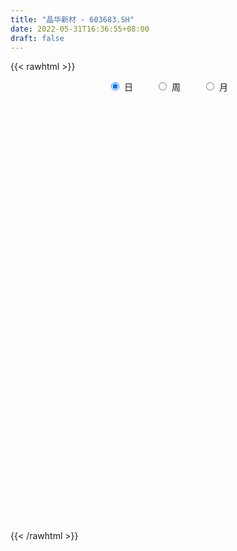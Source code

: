 ```yaml
---
title: "晶华新材 - 603683.SH"
date: 2022-05-31T16:36:55+08:00
draft: false
---
```

{{< rawhtml >}}
    <div style="text-align: center">
        <label style="padding: 1rem;"><input style="margin-right: .5rem" type="radio" name="period" value="D" checked onclick="period_change(this)">日</label>
        <label style="padding: 1rem;"><input style="margin-right: .5rem" type="radio" name="period" value="W" onclick="period_change(this)">周</label>
        <label style="padding: 1rem;"><input style="margin-right: .5rem" type="radio" name="period" value="M" onclick="period_change(this)">月</label>
    </div>
    <div id="chart" style="height: 700px;"></div> 
    <script type="text/javascript">
        const D_v = [14329.34,8731.0,16604.0,17860.54,69382.0,36978.2,24930.0,25765.05,42326.11,31195.0,27469.5,25974.58,15913.51,17731.55,16203.24,18373.94,29561.6,31304.0,22450.0,19446.86,22767.23,33826.6,39811.03,28193.77,18242.54,36696.2,32952.98,25131.6,13617.4,16332.8,19268.0,15153.92,19724.6,11573.78,23362.8,13934.2,28701.8,21285.0,26087.2,17736.4,15037.6,15781.4,11687.6,13645.0,18449.0,29506.6,21058.6,24015.4,16619.6,48332.02,87141.95,225343.09,232399.15,209689.52,188353.38,163397.45,147542.25,120852.15,94632.55,119690.85,104937.49,65950.54,67622.7,62135.3,42073.15,75104.4,82097.23,55328.03,39460.4,44000.8,52843.87,48130.9,40633.8,62930.8,50056.4,46736.4,92437.4,52109.16,41363.1,30784.8,41697.8,23978.4,29617.3,31837.6,41575.9,38237.6,39211.4,31054.03,31329.48,23601.6,13000.03,19898.05,17382.38,14895.6,26075.4,22973.0,19292.2,22971.0,17355.2,11795.6,17073.4,29180.4,28102.4,35849.8,130310.14,102552.51,84070.96,232437.15,153396.89,118328.78,121005.33,73429.4,168814.47,170801.09,79926.39,68189.95,61779.73,157413.6,120665.91,107323.4,67177.2,52335.0,70580.33,48132.14,134277.78,124493.4,70130.55,65549.27,123907.08,153051.55,92144.6,73103.6,113876.8,125371.43,68511.4,94404.8,53393.9,38238.6,100539.6,54203.0,36469.8,36435.0,30792.75,27193.0,25368.2,23469.4,35636.8,53813.8,48271.58,35278.85,20474.75,27038.6,16407.0,39652.0,23814.2,21369.2,18635.2,16215.0,11497.6,10208.88,13699.72,23778.12,21872.0,15319.18,22150.0,30049.2,42095.9,22824.8,12157.4,20959.6,10605.0,19186.0,47169.75,44058.68,38429.7,36792.2,19838.4,28064.8,14867.8,15929.6,21771.0,22374.6,15856.0,17313.48,15274.2,28583.5,29409.88,12792.0,15884.2,11745.4,17496.0,17102.8,14635.6,16577.0,22021.03,38964.0,33495.31,27533.23,22223.0,29516.57,29202.0,24702.0,16124.0,13182.0,14904.0,13628.4,13952.4,17287.4,11862.66,9715.2,16033.4,22898.74,15049.0,29602.0,17087.66,14364.0,16147.2,10136.8,15806.8,12837.4,16492.2,13241.0,11160.4,12790.6,20288.6,23684.51,24591.35,22014.5,17466.93,14647.4,17361.6,14325.0,13832.0,11981.2,10707.93,12656.4,11353.4,8346.4,15280.4,20660.4,27798.68,63551.07,36456.56,30728.0,26981.67,20008.75,16443.26,14395.6,13306.64,13936.28]
const D_histogram = [0.0,0.0003765242,-0.0080617491,0.0028906846,0.0111145662,0.0273379563,0.0273429735,0.0290156581,0.018822636,0.0022199215,0.0009529954,-0.0080724992,-0.0124838569,-0.0158622056,-0.0141487213,-0.0119434019,-0.0042340922,-0.0024549996,-0.0092349357,-0.0173079985,-0.0251928482,-0.033554728,-0.0194986142,-0.0121671586,-0.0141616,-0.0139447318,-0.0207709021,-0.0342483834,-0.0410716884,-0.0459150361,-0.0544429417,-0.0509627985,-0.0368635491,-0.0262659861,-0.0262914242,-0.0186442671,-0.0023153473,0.0122609455,0.023887294,0.0229622396,0.0210331469,0.0121908359,0.0047352994,0.0038067258,0.0012017199,-0.0128884268,-0.0323562416,-0.0371823305,-0.0531130188,-0.013738057,0.0630230421,0.1590494618,0.2717995421,0.3340588081,0.4214326136,0.4524131841,0.3988820603,0.3772534273,0.4118303558,0.4149393178,0.4273379978,0.3562115833,0.2911394024,0.2347218881,0.1808673693,0.1230976604,0.0730246542,0.0048667427,-0.0467500492,-0.1290550596,-0.1932221549,-0.2427399237,-0.2709475766,-0.2673138494,-0.2649762644,-0.2936213057,-0.2433288312,-0.2111696473,-0.2100877205,-0.2206530694,-0.2496255859,-0.2499931511,-0.2646066222,-0.239216692,-0.2212501609,-0.186707937,-0.1997104372,-0.1959189345,-0.2167659156,-0.2350869403,-0.2302450964,-0.2365114656,-0.205540503,-0.1809178602,-0.137897476,-0.1312672739,-0.0994075049,-0.0589853113,-0.0310332224,-0.0038422585,0.0098338124,0.0333237204,0.0431566792,0.0697131122,0.1104909566,0.197953489,0.3159780667,0.4536539701,0.4669754912,0.4507967832,0.3625714664,0.2805505792,0.2869357272,0.1902605117,0.1039056826,0.0594972048,0.0995850104,0.0698108752,0.0536694704,0.0150920171,-0.0308056047,-0.0592677746,-0.1121569598,-0.145100438,-0.0900241557,-0.0522135059,-0.0350202472,-0.0590509367,0.001340872,0.0501685427,0.0684737226,0.0696976994,0.0858896989,0.0491155459,-0.006360378,-0.1086836646,-0.1613041716,-0.199193191,-0.177321983,-0.159426737,-0.1488230087,-0.1456545629,-0.1459211537,-0.1432397841,-0.1549003918,-0.1407689755,-0.1061371534,-0.0744928712,-0.0937798691,-0.1109944367,-0.1210002343,-0.1066633644,-0.0934297449,-0.0538885183,-0.0383859646,-0.0476610924,-0.0412135386,-0.039961068,-0.0281930272,-0.0199082689,-0.0015023568,0.0164656832,0.0189165826,0.0315470811,0.0413744826,0.0652111003,0.0652553104,0.0597446845,0.0503817962,0.010441113,-0.0244057789,-0.0779497034,-0.1190916313,-0.1415826076,-0.1487630727,-0.1202642118,-0.1070875045,-0.1150589886,-0.108655429,-0.099143697,-0.0683963611,-0.0432426463,-0.0238679369,-0.0011504966,0.0103229558,0.0389553621,0.0408235782,0.046332262,0.0463318782,0.0464679808,0.044464221,0.0384808831,0.0233623928,0.0111772268,-0.021804872,-0.0459599928,-0.0568680554,-0.0566593215,-0.0641639153,-0.0907627439,-0.0780461965,-0.0506914862,-0.0228831508,0.0080413972,0.0260630449,0.0360462686,0.0403920518,0.0466919292,0.0500848818,0.043431277,0.0534623407,0.0627287481,0.0613783199,0.078135816,0.0703164937,0.0573746708,0.0322609951,0.0293004682,0.0160053716,0.0169702755,0.0019459761,-0.0027567689,0.0071824175,0.0136106008,-0.0089567364,-0.0130820513,-0.0535015645,-0.0916969278,-0.098807091,-0.1053894573,-0.0772387683,-0.0502774511,-0.0322335358,-0.0063880526,0.0203713296,0.0372687974,0.0559997992,0.0694799951,0.079340143,0.0871844807,0.1359068763,0.1493320501,0.1485303362,0.1474366905,0.1159062036,0.0998596224,0.0896580233,0.0802658801,0.0731902127,0.0700999152]
const D_fast = [0.0,0.0004706553,-0.0099830553,0.0016920495,0.0126945727,0.0357524519,0.0425932124,0.0515198116,0.0460324484,0.0299847143,0.028956037,0.0179124176,0.0103800957,0.0030361956,0.0012124996,0.0004319686,0.0070827552,0.0082480979,-0.0008405721,-0.0132406346,-0.0274236963,-0.0441742581,-0.0349927978,-0.0307031319,-0.0362379732,-0.039507288,-0.0515261838,-0.073565761,-0.090656988,-0.1069790948,-0.1291177358,-0.1383782923,-0.1334949301,-0.1294638636,-0.1360621579,-0.1330760675,-0.1173259845,-0.0996844553,-0.0820862833,-0.0772707779,-0.0739415838,-0.0797361858,-0.0860078975,-0.0859847896,-0.0882893655,-0.1056016189,-0.1331584941,-0.1472801657,-0.1764891087,-0.1405486611,-0.0480318015,0.0877569837,0.2684569495,0.4142309176,0.6069628764,0.751046743,0.7972361343,0.8699208581,1.0074553755,1.114299167,1.2335323464,1.2514588278,1.2591714974,1.2614344552,1.2527967788,1.2258014849,1.1939846423,1.1270434165,1.0637391122,0.949170337,0.836697703,0.7264949532,0.6305504062,0.567355671,0.50344919,0.4013988223,0.3908590889,0.3702258609,0.3187858577,0.2530572414,0.1616783284,0.0988124755,0.0180473488,-0.016366894,-0.0537129031,-0.0658476635,-0.128777773,-0.1739660039,-0.2490044639,-0.3260972236,-0.3788166539,-0.4442108895,-0.4646250526,-0.4852318749,-0.4766858596,-0.5028724761,-0.4958645832,-0.4701887175,-0.4499949342,-0.4237645349,-0.4076300109,-0.3758091728,-0.3551870441,-0.3112023332,-0.2428017495,-0.105850845,0.0911682494,0.3422576453,0.4723230393,0.568843527,0.5712610769,0.5593778345,0.6374969143,0.5883868267,0.5280084183,0.4984742416,0.5634582999,0.5511368834,0.5484128462,0.5136083972,0.4600093742,0.4167302607,0.3358018355,0.2665832479,0.2991534912,0.3239107645,0.3323489614,0.2935555378,0.3542825644,0.4156523709,0.4510759814,0.469724383,0.5073888072,0.4828935407,0.4258275223,0.2963333196,0.2033867696,0.1156994525,0.0932401647,0.0712787265,0.0446767026,0.0114315077,-0.0253153716,-0.0584439479,-0.1088296537,-0.1298904812,-0.1217929474,-0.1087718831,-0.1515038483,-0.196467025,-0.2367228811,-0.2490518524,-0.2591756692,-0.2331065721,-0.2272005095,-0.2483909105,-0.2522467413,-0.2609845377,-0.2562647537,-0.2529570626,-0.2349267398,-0.212842279,-0.2056622338,-0.1851449651,-0.1649739429,-0.1248345501,-0.1084765125,-0.0990509672,-0.0958184064,-0.1331488115,-0.174097148,-0.2471284984,-0.3180433341,-0.3759299623,-0.4203011956,-0.4218683876,-0.4354635564,-0.4721997877,-0.4929600853,-0.5082342776,-0.494586032,-0.4802429788,-0.4668352535,-0.4444054374,-0.430351246,-0.3919799993,-0.3799058886,-0.3628141393,-0.3512315535,-0.3394784558,-0.3303661603,-0.3267292775,-0.3360071695,-0.3453980288,-0.3838313456,-0.4194764646,-0.4446015411,-0.4585576375,-0.4821032102,-0.5313927248,-0.5381877265,-0.5235058877,-0.5014183401,-0.4684834427,-0.4439460338,-0.4249512429,-0.4105074468,-0.3925345871,-0.376620414,-0.3724161996,-0.3490195507,-0.3240709563,-0.3100768045,-0.2737853544,-0.2640255533,-0.2626237085,-0.2796721355,-0.2753075453,-0.284601299,-0.2793938262,-0.2939316316,-0.2993235688,-0.287588778,-0.2777579445,-0.3025644659,-0.3099602936,-0.363755198,-0.4248747931,-0.4566867291,-0.4896164597,-0.4807754628,-0.4663835084,-0.4563979771,-0.4321495069,-0.4002972924,-0.3740826252,-0.3413516737,-0.3105014789,-0.2808062953,-0.2511658374,-0.1684667228,-0.1177085364,-0.0813776663,-0.0456121394,-0.0481660754,-0.0392477509,-0.0270348443,-0.0163605175,-0.0051386316,0.0092960497]
const D_slow = [0.0,0.0000941311,-0.0019213062,-0.0011986351,0.0015800065,0.0084144956,0.0152502389,0.0225041535,0.0272098125,0.0277647928,0.0280030417,0.0259849169,0.0228639526,0.0188984012,0.0153612209,0.0123753705,0.0113168474,0.0107030975,0.0083943636,0.0040673639,-0.0022308481,-0.0106195301,-0.0154941836,-0.0185359733,-0.0220763733,-0.0255625562,-0.0307552817,-0.0393173776,-0.0495852997,-0.0610640587,-0.0746747941,-0.0874154938,-0.096631381,-0.1031978776,-0.1097707336,-0.1144318004,-0.1150106372,-0.1119454008,-0.1059735773,-0.1002330174,-0.0949747307,-0.0919270217,-0.0907431969,-0.0897915154,-0.0894910854,-0.0927131921,-0.1008022525,-0.1100978352,-0.1233760899,-0.1268106041,-0.1110548436,-0.0712924781,-0.0033425926,0.0801721094,0.1855302628,0.2986335588,0.3983540739,0.4926674308,0.5956250197,0.6993598492,0.8061943486,0.8952472444,0.968032095,1.0267125671,1.0719294094,1.1027038245,1.1209599881,1.1221766738,1.1104891614,1.0782253966,1.0299198578,0.9692348769,0.9014979828,0.8346695204,0.7684254543,0.6950201279,0.6341879201,0.5813955083,0.5288735782,0.4737103108,0.4113039143,0.3488056266,0.282653971,0.222849798,0.1675372578,0.1208602735,0.0709326642,0.0219529306,-0.0322385483,-0.0910102834,-0.1485715575,-0.2076994239,-0.2590845496,-0.3043140147,-0.3387883837,-0.3716052021,-0.3964570784,-0.4112034062,-0.4189617118,-0.4199222764,-0.4174638233,-0.4091328932,-0.3983437234,-0.3809154453,-0.3532927062,-0.3038043339,-0.2248098173,-0.1113963248,0.005347548,0.1180467438,0.2086896105,0.2788272553,0.3505611871,0.398126315,0.4241027357,0.4389770368,0.4638732895,0.4813260083,0.4947433759,0.4985163801,0.4908149789,0.4759980353,0.4479587953,0.4116836858,0.3891776469,0.3761242704,0.3673692086,0.3526064745,0.3529416924,0.3654838281,0.3826022588,0.4000266836,0.4214991083,0.4337779948,0.4321879003,0.4050169842,0.3646909412,0.3148926435,0.2705621477,0.2307054635,0.1934997113,0.1570860706,0.1206057822,0.0847958361,0.0460707382,0.0108784943,-0.015655794,-0.0342790119,-0.0577239791,-0.0854725883,-0.1157226469,-0.142388488,-0.1657459242,-0.1792180538,-0.1888145449,-0.200729818,-0.2110332027,-0.2210234697,-0.2280717265,-0.2330487937,-0.2334243829,-0.2293079621,-0.2245788165,-0.2166920462,-0.2063484255,-0.1900456505,-0.1737318229,-0.1587956517,-0.1462002027,-0.1435899244,-0.1496913692,-0.169178795,-0.1989517028,-0.2343473547,-0.2715381229,-0.3016041758,-0.328376052,-0.3571407991,-0.3843046564,-0.4090905806,-0.4261896709,-0.4370003325,-0.4429673167,-0.4432549408,-0.4406742019,-0.4309353614,-0.4207294668,-0.4091464013,-0.3975634317,-0.3859464365,-0.3748303813,-0.3652101605,-0.3593695623,-0.3565752556,-0.3620264736,-0.3735164718,-0.3877334857,-0.401898316,-0.4179392949,-0.4406299808,-0.46014153,-0.4728144015,-0.4785351892,-0.4765248399,-0.4700090787,-0.4609975116,-0.4508994986,-0.4392265163,-0.4267052958,-0.4158474766,-0.4024818914,-0.3867997044,-0.3714551244,-0.3519211704,-0.334342047,-0.3199983793,-0.3119331305,-0.3046080135,-0.3006066706,-0.2963641017,-0.2958776077,-0.2965667999,-0.2947711955,-0.2913685453,-0.2936077295,-0.2968782423,-0.3102536334,-0.3331778654,-0.3578796381,-0.3842270024,-0.4035366945,-0.4161060573,-0.4241644412,-0.4257614544,-0.420668622,-0.4113514226,-0.3973514728,-0.3799814741,-0.3601464383,-0.3383503181,-0.3043735991,-0.2670405865,-0.2299080025,-0.1930488299,-0.164072279,-0.1391073734,-0.1166928675,-0.0966263975,-0.0783288443,-0.0608038655]
const D_data = [['2021-05-20', 8.2226, 8.199, 8.0988, 8.2697],['2021-05-21', 8.2285, 8.2049, 8.1636, 8.2992],['2021-05-24', 8.2226, 8.0693, 8.0398, 8.2992],['2021-05-25', 8.1636, 8.3169, 8.0752, 8.3169],['2021-05-26', 8.4878, 8.3404, 8.3404, 8.8415],['2021-05-27', 8.3404, 8.5232, 8.2992, 8.6234],['2021-05-28', 8.5055, 8.3876, 8.3169, 8.5526],['2021-05-31', 8.4881, 8.4384, 8.2893, 8.4964],['2021-06-01', 8.4384, 8.2893, 8.2397, 8.4467],['2021-06-02', 8.2976, 8.1486, 8.1154, 8.339],['2021-06-03', 8.1486, 8.2976, 8.074, 8.4384],['2021-06-04', 8.3059, 8.1734, 8.1072, 8.3059],['2021-06-07', 8.1734, 8.19, 8.0989, 8.2562],['2021-06-08', 8.19, 8.1734, 8.0906, 8.2397],['2021-06-09', 8.1983, 8.2231, 8.1237, 8.2893],['2021-06-10', 8.2397, 8.2314, 8.132, 8.2645],['2021-06-11', 8.2314, 8.3225, 8.2065, 8.339],['2021-06-15', 8.339, 8.2728, 8.2397, 8.4964],['2021-06-16', 8.3473, 8.1486, 8.1154, 8.3473],['2021-06-17', 8.1072, 8.0823, 8.0161, 8.19],['2021-06-18', 8.0823, 8.0244, 7.983, 8.1154],['2021-06-21', 8.0161, 7.9498, 7.8173, 8.0161],['2021-06-22', 7.9167, 8.2231, 7.8836, 8.2231],['2021-06-23', 8.2314, 8.1817, 8.0989, 8.2645],['2021-06-24', 8.1817, 8.0658, 8.0575, 8.1983],['2021-06-25', 8.074, 8.074, 7.9001, 8.2397],['2021-06-28', 8.0326, 7.9498, 7.9167, 8.0492],['2021-06-29', 7.9498, 7.7842, 7.7676, 7.9498],['2021-06-30', 7.7925, 7.7759, 7.7511, 7.8505],['2021-07-01', 7.8256, 7.7262, 7.7262, 7.8753],['2021-07-02', 7.7262, 7.5937, 7.5689, 7.7842],['2021-07-05', 7.602, 7.6766, 7.5855, 7.6848],['2021-07-06', 7.6434, 7.809, 7.602, 7.8339],['2021-07-07', 7.809, 7.7925, 7.7428, 7.8505],['2021-07-08', 7.7925, 7.6517, 7.6186, 7.8505],['2021-07-09', 7.6931, 7.7345, 7.6186, 7.7345],['2021-07-12', 7.7428, 7.8836, 7.7428, 7.983],['2021-07-13', 7.867, 7.9333, 7.8173, 7.9415],['2021-07-14', 7.9415, 7.9664, 7.8919, 8.0823],['2021-07-15', 7.9581, 7.8422, 7.7759, 7.9581],['2021-07-16', 7.8422, 7.8256, 7.8256, 7.9498],['2021-07-19', 7.7842, 7.7097, 7.6434, 7.8339],['2021-07-20', 7.6269, 7.6766, 7.5855, 7.6766],['2021-07-21', 7.6848, 7.7262, 7.66, 7.7594],['2021-07-22', 7.718, 7.6848, 7.5523, 7.7262],['2021-07-23', 7.6434, 7.4778, 7.4447, 7.6931],['2021-07-26', 7.4861, 7.2873, 7.1631, 7.4944],['2021-07-27', 7.3039, 7.3619, 7.2625, 7.5772],['2021-07-28', 7.3536, 7.1134, 6.9975, 7.3536],['2021-07-29', 7.188, 7.8256, 7.1797, 7.8256],['2021-07-30', 8.1817, 8.6123, 8.0906, 8.6123],['2021-08-02', 9.4653, 9.399, 9.0098, 9.4735],['2021-08-03', 8.927, 10.3431, 8.927, 10.3431],['2021-08-04', 10.2271, 10.4341, 9.9538, 10.9641],['2021-08-05', 10.517, 11.4776, 10.0201, 11.4776],['2021-08-06', 11.4693, 11.4776, 11.1794, 11.9661],['2021-08-09', 11.4279, 10.7488, 10.3431, 11.5604],['2021-08-10', 10.9559, 11.3202, 10.5832, 11.6266],['2021-08-11', 11.5438, 12.4547, 11.1132, 12.4547],['2021-08-12', 12.7446, 12.5872, 12.1732, 13.2],['2021-08-13', 12.7528, 13.1917, 12.1732, 13.5727],['2021-08-16', 12.8357, 12.4216, 12.3139, 13.5313],['2021-08-17', 12.3388, 12.521, 12.2808, 13.0013],['2021-08-18', 12.8357, 12.6535, 12.256, 13.1255],['2021-08-19', 12.8853, 12.7032, 12.4133, 12.935],['2021-08-20', 12.1235, 12.6286, 11.5272, 12.7528],['2021-08-23', 12.7528, 12.67, 12.3719, 12.9102],['2021-08-24', 12.4879, 12.3139, 12.1732, 12.67],['2021-08-25', 12.4216, 12.3388, 12.0158, 12.5458],['2021-08-26', 12.6369, 11.6763, 11.6763, 12.8357],['2021-08-27', 11.6183, 11.5272, 11.3451, 11.9247],['2021-08-30', 11.2788, 11.3699, 11.1877, 11.6101],['2021-08-31', 11.3533, 11.3533, 11.0138, 11.3699],['2021-09-01', 11.3533, 11.5935, 11.0304, 11.8751],['2021-09-02', 11.6266, 11.4941, 11.0635, 11.6266],['2021-09-03', 11.5024, 10.9144, 10.8316, 11.6929],['2021-09-06', 11.0801, 11.8419, 10.8979, 11.9413],['2021-09-07', 11.8005, 11.7426, 11.4279, 11.9827],['2021-09-08', 11.7922, 11.3533, 11.1794, 11.8336],['2021-09-09', 11.3037, 11.0801, 10.9062, 11.4196],['2021-09-10', 11.1794, 10.6163, 10.517, 11.1794],['2021-09-13', 10.4756, 10.7488, 10.3762, 10.7488],['2021-09-14', 10.7654, 10.3679, 10.3016, 10.8648],['2021-09-15', 10.3596, 10.7323, 10.3099, 10.9559],['2021-09-16', 10.7405, 10.5998, 10.5749, 11.3865],['2021-09-17', 10.4921, 10.8068, 10.2437, 11.0552],['2021-09-22', 10.6826, 10.1277, 9.9373, 10.6826],['2021-09-23', 10.2188, 10.1609, 10.0698, 10.3513],['2021-09-24', 10.1692, 9.6392, 9.5315, 10.1692],['2021-09-27', 9.6143, 9.3742, 9.1092, 9.7468],['2021-09-28', 9.3907, 9.4239, 9.2417, 9.4487],['2021-09-29', 9.4321, 9.0678, 9.0429, 9.5067],['2021-09-30', 8.9932, 9.3907, 8.9932, 9.4404],['2021-10-08', 9.4487, 9.2665, 9.192, 9.5067],['2021-10-11', 9.2665, 9.5067, 9.1092, 9.5481],['2021-10-12', 9.4653, 9.0264, 8.9436, 9.4901],['2021-10-13', 9.0346, 9.2996, 9.0015, 9.457],['2021-10-14', 9.341, 9.4818, 9.1506, 9.5895],['2021-10-15', 9.4984, 9.4156, 9.2334, 9.5729],['2021-10-18', 9.5398, 9.4818, 9.2334, 9.5398],['2021-10-19', 9.457, 9.3659, 9.3162, 9.6557],['2021-10-20', 9.3493, 9.5481, 9.3493, 9.8131],['2021-10-21', 9.5481, 9.4404, 9.4404, 9.6806],['2021-10-22', 9.4073, 9.7385, 9.2996, 9.8048],['2021-10-25', 9.8131, 10.1195, 8.7614, 10.7157],['2021-10-26', 10.0615, 11.1298, 10.0367, 11.1298],['2021-10-27', 12.0904, 12.2394, 11.4941, 12.2394],['2021-10-28', 12.6949, 13.465, 12.3885, 13.465],['2021-10-29', 12.6949, 12.6783, 12.256, 13.407],['2021-11-01', 12.0241, 12.6783, 11.9661, 13.0178],['2021-11-02', 12.728, 11.8419, 11.5935, 12.728],['2021-11-03', 11.991, 11.7508, 11.5024, 12.049],['2021-11-04', 11.7757, 12.9267, 11.7591, 12.9267],['2021-11-05', 12.7363, 11.6349, 11.6349, 12.7943],['2021-11-08', 11.2457, 11.4444, 10.9973, 11.6846],['2021-11-09', 11.7508, 11.7426, 11.1132, 11.8254],['2021-11-10', 11.8419, 12.9185, 11.8088, 12.9185],['2021-11-11', 12.8771, 12.2063, 12.1815, 13.6058],['2021-11-12', 12.3885, 12.3719, 11.6763, 12.4133],['2021-11-15', 12.7197, 12.0407, 11.7426, 12.7197],['2021-11-16', 11.8751, 11.784, 11.3451, 11.9744],['2021-11-17', 11.6432, 11.8336, 11.3948, 11.9744],['2021-11-18', 11.726, 11.3037, 11.2457, 11.9661],['2021-11-19', 11.196, 11.2788, 11.1629, 11.4941],['2021-11-22', 11.3948, 12.405, 11.1794, 12.405],['2021-11-23', 12.5375, 12.4382, 12.049, 12.5375],['2021-11-24', 12.405, 12.3471, 12.1483, 12.521],['2021-11-25', 12.198, 11.8254, 11.7177, 12.3719],['2021-11-26', 12.0655, 13.0096, 11.6018, 13.0096],['2021-11-29', 12.6121, 13.2331, 12.5044, 13.3739],['2021-11-30', 13.1255, 13.1338, 12.9019, 13.4733],['2021-12-01', 13.0841, 13.0841, 12.8274, 13.4816],['2021-12-02', 12.993, 13.4402, 12.7611, 13.6058],['2021-12-03', 13.1503, 12.8357, 12.1318, 13.2166],['2021-12-06', 12.9267, 12.4299, 12.3885, 12.9599],['2021-12-07', 12.4961, 11.4279, 11.1877, 12.5458],['2021-12-08', 11.4279, 11.5769, 11.1215, 11.7426],['2021-12-09', 11.6597, 11.4196, 11.3119, 11.7177],['2021-12-10', 11.4196, 12.0158, 11.1794, 12.3885],['2021-12-13', 12.1732, 11.9744, 11.6597, 12.1732],['2021-12-14', 11.8585, 11.8668, 11.7177, 11.9993],['2021-12-15', 11.8005, 11.7177, 11.6515, 12.0075],['2021-12-16', 11.6018, 11.5852, 11.519, 11.7508],['2021-12-17', 11.5107, 11.5272, 11.3782, 11.668],['2021-12-20', 11.519, 11.2126, 11.1794, 11.5272],['2021-12-21', 11.1049, 11.4279, 11.0304, 11.4279],['2021-12-22', 11.403, 11.7177, 11.3202, 11.7674],['2021-12-23', 11.9082, 11.784, 11.668, 12.3802],['2021-12-24', 11.8005, 11.1049, 11.0966, 11.8751],['2021-12-27', 11.0221, 10.9393, 10.3762, 11.1629],['2021-12-28', 10.931, 10.8482, 10.7654, 10.989],['2021-12-29', 10.9476, 11.0552, 10.7737, 11.254],['2021-12-30', 11.0469, 11.0138, 10.9393, 11.1629],['2021-12-31', 11.0966, 11.403, 11.0138, 11.668],['2022-01-04', 11.5107, 11.1877, 11.138, 11.5107],['2022-01-05', 11.1877, 10.8316, 10.782, 11.2374],['2022-01-06', 10.7654, 10.9559, 10.6329, 11.1132],['2022-01-07', 10.9559, 10.8482, 10.6991, 10.9559],['2022-01-10', 10.8565, 10.9559, 10.7654, 11.0801],['2022-01-11', 11.0138, 10.9144, 10.8648, 11.0966],['2022-01-12', 10.9724, 11.0718, 10.8316, 11.1546],['2022-01-13', 11.0718, 11.138, 10.9724, 11.4279],['2022-01-14', 11.1132, 10.9807, 10.8399, 11.254],['2022-01-17', 10.9807, 11.138, 10.873, 11.2043],['2022-01-18', 11.0304, 11.1629, 10.9476, 11.4113],['2022-01-19', 11.1629, 11.4444, 11.0966, 11.4776],['2022-01-20', 11.4444, 11.2374, 11.1298, 11.7674],['2022-01-21', 11.0635, 11.1794, 10.8979, 11.5935],['2022-01-24', 11.2705, 11.1132, 10.9393, 11.2705],['2022-01-25', 11.1132, 10.5998, 10.4756, 11.2126],['2022-01-26', 10.4838, 10.4341, 10.3927, 10.931],['2022-01-27', 10.4756, 9.8959, 9.606, 10.5666],['2022-01-28', 9.7468, 9.6889, 9.4404, 10.1774],['2022-02-07', 9.7882, 9.6143, 9.2582, 10.0615],['2022-02-08', 9.6557, 9.5729, 9.4073, 9.7882],['2022-02-09', 9.5978, 9.929, 9.5812, 10.1774],['2022-02-10', 9.9207, 9.7137, 9.606, 9.9373],['2022-02-11', 9.722, 9.3245, 9.2996, 9.7551],['2022-02-14', 9.3245, 9.3576, 9.2251, 9.5398],['2022-02-15', 9.3907, 9.2996, 9.1175, 9.457],['2022-02-16', 9.341, 9.5481, 9.341, 9.6889],['2022-02-17', 9.5481, 9.5232, 9.4487, 9.6392],['2022-02-18', 9.5315, 9.4818, 9.3162, 9.6806],['2022-02-21', 9.4901, 9.5646, 9.4321, 9.6143],['2022-02-22', 9.5149, 9.457, 9.3659, 9.5729],['2022-02-23', 9.4735, 9.7385, 9.4239, 9.8048],['2022-02-24', 9.8213, 9.457, 9.2748, 9.8462],['2022-02-25', 9.5067, 9.4984, 9.457, 9.6474],['2022-02-28', 9.4984, 9.4239, 9.2417, 9.6392],['2022-03-01', 9.5232, 9.4073, 9.341, 9.5232],['2022-03-02', 9.3576, 9.3576, 9.2748, 9.399],['2022-03-03', 9.3907, 9.2665, 9.2085, 9.4321],['2022-03-04', 9.2003, 9.0678, 8.9518, 9.2996],['2022-03-07', 9.1257, 8.9932, 8.927, 9.1671],['2022-03-08', 8.9932, 8.5543, 8.5543, 9.0678],['2022-03-09', 8.6289, 8.4301, 8.0575, 8.6537],['2022-03-10', 8.5709, 8.4053, 8.397, 8.662],['2022-03-11', 8.4798, 8.4136, 8.1569, 8.5212],['2022-03-14', 8.455, 8.19, 8.19, 8.4633],['2022-03-15', 8.2231, 7.7345, 7.718, 8.2231],['2022-03-16', 7.8753, 8.0575, 7.5523, 8.1237],['2022-03-17', 8.0575, 8.2314, 8.0575, 8.397],['2022-03-18', 8.3473, 8.2893, 8.1569, 8.3887],['2022-03-21', 8.339, 8.4136, 8.2893, 8.4384],['2022-03-22', 8.397, 8.3308, 8.2314, 8.4136],['2022-03-23', 8.3308, 8.2645, 8.2397, 8.4218],['2022-03-24', 8.2645, 8.1983, 8.1734, 8.3473],['2022-03-25', 8.2148, 8.2231, 8.1817, 8.4218],['2022-03-28', 8.2148, 8.19, 8.0078, 8.3059],['2022-03-29', 8.2397, 8.0326, 7.983, 8.2645],['2022-03-30', 8.0161, 8.2314, 7.9664, 8.2397],['2022-03-31', 8.2811, 8.2645, 8.1983, 8.5212],['2022-04-01', 8.2645, 8.1486, 8.0658, 8.2645],['2022-04-06', 8.1486, 8.4218, 8.074, 8.4798],['2022-04-07', 8.4384, 8.1486, 8.132, 8.4384],['2022-04-08', 8.2314, 8.0326, 7.9498, 8.2314],['2022-04-11', 8.0326, 7.7676, 7.7676, 8.1154],['2022-04-12', 7.7345, 7.9498, 7.6517, 7.9581],['2022-04-13', 7.9912, 7.7511, 7.7428, 7.9912],['2022-04-14', 7.7842, 7.867, 7.7262, 7.9167],['2022-04-15', 7.8505, 7.5937, 7.5523, 7.8505],['2022-04-18', 7.6103, 7.6269, 7.4364, 7.7345],['2022-04-19', 7.6351, 7.7842, 7.6103, 7.8339],['2022-04-20', 7.7842, 7.7511, 7.6766, 7.9167],['2022-04-21', 7.7511, 7.3039, 7.2873, 7.7511],['2022-04-22', 7.2873, 7.4116, 7.1217, 7.6103],['2022-04-25', 7.2791, 6.7656, 6.7656, 7.3039],['2022-04-26', 6.7656, 6.4758, 6.4261, 6.9147],['2022-04-27', 6.4261, 6.6166, 6.2108, 6.6166],['2022-04-28', 6.5586, 6.451, 6.3267, 6.6663],['2022-04-29', 6.5006, 6.8153, 6.5006, 6.8898],['2022-05-05', 6.7656, 6.8402, 6.6828, 6.9395],['2022-05-06', 6.7242, 6.7574, 6.5586, 6.8484],['2022-05-09', 6.7739, 6.8981, 6.7242, 6.9644],['2022-05-10', 6.9147, 6.9975, 6.7905, 6.9975],['2022-05-11', 6.9892, 6.9561, 6.923, 7.188],['2022-05-12', 6.9892, 7.0555, 6.9147, 7.1134],['2022-05-13', 7.0638, 7.072, 6.9809, 7.1052],['2022-05-16', 7.13, 7.0969, 7.0223, 7.2708],['2022-05-17', 7.1067, 7.1367, 6.9967, 7.2166],['2022-05-18', 7.1167, 7.8464, 7.0667, 7.8464],['2022-05-19', 7.7964, 7.6464, 7.5365, 7.8364],['2022-05-20', 7.6165, 7.5865, 7.4765, 7.6764],['2022-05-23', 7.5565, 7.6664, 7.5365, 7.7164],['2022-05-24', 7.7164, 7.2766, 7.2766, 7.7264],['2022-05-25', 7.2466, 7.4066, 7.2266, 7.4565],['2022-05-26', 7.4965, 7.4665, 7.2966, 7.5965],['2022-05-27', 7.4865, 7.4765, 7.3966, 7.5565],['2022-05-30', 7.55, 7.51, 7.37, 7.55],['2022-05-31', 7.54, 7.58, 7.45, 7.59]]
const W_v = [120.68,1056.13,205246.8,629691.4300000001,291714.78,181214.72,178054.57,129166.31,106273.28,102219.96,248010.46,122944.07,207389.55,850538.29,647729.22,568609.3199999999,311662.61,138349.66,124198.7,311230.43,354204.52,299447.36,294098.41,357323.18,280926.92,355857.98,292130.8,139701.67,61105.83,162220.89,323754.82,516566.73,333687.5699999999,442140.92,416184.18,280186.17,580613.03,464194.69,569226.16,320777.9,253838.79,150732.83,129347.3,106440.48,82946.97,82828.04,82881.19,60320.95,69804.42,68088.56,163960.84,104670.74,98607.69,149118.25,110087.11,242304.05,109463.58,50678.85,60495.33,49691.05,65491.15,118323.06,28191.26,86799.48,78380.32,58750.46,54261.19,71623.32,275740.05,163333.09,223876.0,274415.52,172798.24,104536.1,134463.5,162394.41,146833.28,340050.3099999999,49251.69,92850.61,74497.52,51438.84,66013.41,71852.83,153841.88,77330.5,48759.4,52446.33,190116.05,155860.09,70841.17,95486.73,49571.02,43134.74,78661.39,55160.12,62338.29,49973.7,105446.41,115511.48,146413.13,606936.75,257479.54,130265.34,104075.56,91318.88,92803.47,57968.53,48015.11,68452.34,107967.43,141550.28,115033.31,81674.8,101428.02,72111.34,63969.01,82616.68,76628.15,103348.16,105615.98,119379.52,99474.73,67451.38,50385.0,54694.2,145593.61,72917.87,110354.52,144139.81,112579.72,184585.32,114249.0,166369.28,65240.93,103692.24,69228.91,34845.7,89866.87,141036.82,85879.77,109104.0,112382.87,156676.81,135756.58,86590.34,246415.46,243929.94,138041.64,84680.68,163080.75,72487.55,36926.51,155042.81,122147.53,166790.24,118438.2,152641.1,71152.14,71594.94,56899.87,59548.08,54614.6,60862.91,63344.23,60339.0,78166.93,242093.46,114604.5,85907.34,66851.08,50254.23,173028.37,152006.56,74757.52,81593.0,118053.0,96707.0,123601.09,197770.7,242913.89,130193.34,50322.8,119646.42,62941.34,165754.74,152730.24,97783.84,95968.09,156770.14,107302.78,83749.3,108848.0,89069.6,197167.57,1019182.5900000001,587655.29,312886.09,273730.33,248488.3,258392.26,165246.8,101594.91,73882.06,14895.6,108666.8,122001.6,702767.65,652379.0699999999,487975.5800000001,345548.07,518358.08,557547.98,355088.3,185093.55,186559.78,138851.2,80033.6,81056.32,132439.08,110077.75,167183.78,90799.0,103373.06,76864.0,138590.57,121767.57,72954.2,75559.0,61053.66,71420.4,81165.11,96081.78,28157.0,55045.33,163747.11,108557.28,27242.92]
const W_histogram = [0.0,0.3046336182,0.838023107,1.0101751781,0.8474915509,0.6171739974,0.4726137088,0.2652648636,0.104424749,-0.020545283,-0.0360180415,-0.082773212,-0.0456895704,0.269280884,0.2925026711,0.2147323504,-0.1184281574,-0.3207879397,-0.3849868957,-0.3942949342,-0.2974017599,-0.3091850703,-0.3110534682,-0.2128734841,-0.100757457,-0.0552176108,-0.1526235162,-0.1855588174,-0.2037347182,-0.1745473928,-0.0819742528,0.0627139666,0.0059013398,0.0636816622,0.08782559,0.08053124,0.1382190265,0.0466943901,0.1173262344,0.1196412093,0.0772555011,-0.0779960123,-0.2028441426,-0.3610368165,-0.4437493334,-0.4908890176,-0.5240188312,-0.5595529319,-0.5644890651,-0.5405329791,-0.5352569994,-0.5162336006,-0.4739339949,-0.3836507997,-0.3198769505,-0.2136912306,-0.1721558033,-0.1402458791,-0.1004952614,-0.0651133691,-0.0122674759,0.0153608952,0.0513228685,0.0960773031,0.1330115611,0.1401496982,0.0837248494,0.1042372666,0.1527121348,0.1879804843,0.2026618361,0.264855992,0.2786952749,0.2720085434,0.2729852474,0.2465212569,0.2400785988,0.1806134197,0.1032498757,0.0236893205,-0.0416188692,-0.0837094914,-0.0810005128,-0.0698507724,-0.0441801973,-0.0069390547,0.0047939373,0.023493552,0.0517162132,0.0503785333,0.0487393019,0.0405424326,0.0088210849,-0.0128937935,-0.0047946205,-0.0049001706,0.0148530349,0.0403935475,0.0603000638,0.0941290896,0.1660246533,0.1480126962,0.1063236887,0.0752223384,0.0313349241,0.0144777276,-0.0129218104,-0.0257053546,-0.040533058,-0.0263140914,-0.0117288294,0.0019780259,0.0173915534,0.0412341001,0.0511150915,0.0408064405,0.0063504183,-0.06605065,-0.0997554505,-0.0777537222,-0.0926563598,-0.0588599289,-0.0595546982,-0.0660412524,-0.0726807615,-0.0781621464,-0.0377032052,-0.0226875979,0.0121807999,0.0490662084,0.0948579355,0.1316941526,0.1069898743,0.0846631965,0.0752383775,0.0701575897,0.0611285604,0.0612481869,0.0616848065,0.0869880838,0.0748198339,0.0648341022,0.0851759609,0.1270313207,0.1637158731,0.1741671887,0.2661677064,0.2390877705,0.1837662985,0.1508389122,0.1111342371,0.028006927,0.0050922586,0.0342729101,0.0550013339,0.0455182073,0.0596248638,0.0443861356,-0.0073551026,-0.0664636038,-0.0979728757,-0.1471695,-0.1879898965,-0.2345340043,-0.2395587323,-0.2628887437,-0.2360600631,-0.1782911189,-0.142865245,-0.1598425032,-0.1109866943,-0.0419768194,0.05230831,0.1160006842,0.1114001058,0.143728647,0.1858983798,0.1992465181,0.2908064122,0.3495611755,0.2428213936,0.1058520816,-0.0085172958,-0.0726102174,-0.1268734575,-0.1451342123,-0.1648704885,-0.1609362542,-0.1705444945,-0.1655591087,-0.1851277002,-0.1790013366,-0.1598547847,-0.1611963562,-0.0803448369,0.1584240837,0.4098279357,0.5097124477,0.4738766754,0.3849538785,0.2866246739,0.2180823296,0.0846350923,-0.0240358357,-0.1034934251,-0.1427981118,-0.1434583445,0.0474690433,0.0941644008,0.161416417,0.1208668797,0.1948143116,0.2146522536,0.1578200311,0.0766947622,-0.0113478887,-0.0531107703,-0.117986145,-0.1498163138,-0.1546996065,-0.2498853351,-0.3242464775,-0.3476243401,-0.3460082037,-0.35656167,-0.3876465308,-0.3952700473,-0.3831801036,-0.3590242615,-0.3304021814,-0.3203348367,-0.3053065036,-0.3136939503,-0.3012438681,-0.2519272048,-0.1687571997,-0.1081979842,-0.0511137113]
const W_fast = [0.0,0.3807920228,1.1236872883,1.5483831539,1.5975724144,1.5215483603,1.4951414989,1.3541088696,1.2193749422,1.0892685895,1.0647913206,0.9973428471,1.0230040961,1.4052947715,1.5016422264,1.4775549933,1.1147874461,0.832230679,0.671784999,0.5639032269,0.5864459613,0.4973663833,0.4177346183,0.4626962314,0.5496228942,0.5813583378,0.4457965533,0.3664715477,0.2973619673,0.2829124446,0.3549920214,0.5153587324,0.4600214406,0.5337221785,0.5798225038,0.5926609638,0.684903507,0.6050524681,0.705015871,0.7372411482,0.7141693153,0.5394187988,0.3638596329,0.1154077549,-0.0782420954,-0.248104034,-0.4122385554,-0.5876608891,-0.7337192886,-0.8448964473,-0.9734347175,-1.0834697188,-1.1596536119,-1.1652831166,-1.181478505,-1.1287155927,-1.1302191162,-1.1333706618,-1.1187438595,-1.0996403094,-1.0498612852,-1.0183926903,-0.9695999998,-0.9008262395,-0.8306390912,-0.7884635295,-0.8239571661,-0.7773854321,-0.6907325302,-0.6084690597,-0.5431222488,-0.414714095,-0.3312009934,-0.269885589,-0.2006625732,-0.1654962494,-0.1119192579,-0.1262310821,-0.1777821571,-0.2514203821,-0.3271332891,-0.3901512842,-0.4076924338,-0.4140053865,-0.3993798608,-0.3638734818,-0.3509420055,-0.3263690027,-0.2852172883,-0.2739603349,-0.2634147408,-0.261476002,-0.2909920784,-0.3159304051,-0.3090298873,-0.31036048,-0.2868940158,-0.2512551164,-0.2162735842,-0.1589122859,-0.0455105589,-0.0265193419,-0.0416274273,-0.053923193,-0.0899768762,-0.1032146408,-0.1338446314,-0.1530545142,-0.1780154821,-0.1703750384,-0.1587219837,-0.144520622,-0.1247592062,-0.0906081344,-0.0679483701,-0.068055411,-0.1009238286,-0.1898375595,-0.2484812226,-0.2459179248,-0.2839846524,-0.2649032037,-0.2804866475,-0.3034835149,-0.3282932143,-0.3533151358,-0.3222819959,-0.312938288,-0.2750246903,-0.2258727297,-0.1563665187,-0.0866067634,-0.0845635732,-0.0857244519,-0.0763396764,-0.0638810669,-0.0576279561,-0.0421962829,-0.0263384616,0.0207118367,0.0272485451,0.033471339,0.0751071879,0.1487203779,0.2263338986,0.2803270113,0.4388694557,0.4715614624,0.462181565,0.4669639068,0.455042791,0.3789172126,0.3572756089,0.3950244879,0.4295032451,0.4313996703,0.4604125429,0.4562703485,0.4026903347,0.3269659326,0.2709634417,0.1849744423,0.0971565717,-0.0080210371,-0.0729354482,-0.1619876455,-0.1941739807,-0.1809778163,-0.1812682536,-0.2382061375,-0.2170970023,-0.1585813322,-0.0512191253,0.0414734199,0.064722868,0.1329835709,0.2216278987,0.2847876666,0.4490491637,0.5951942209,0.5491597874,0.4386534957,0.3221547944,0.2399093184,0.153927714,0.0993834061,0.0384295078,0.0021296785,-0.0501146854,-0.0865190767,-0.1523695933,-0.1909935638,-0.2118107082,-0.2534513687,-0.1926860587,0.0856888829,0.4395497188,0.6668623427,0.7494957393,0.756811412,0.730138376,0.7161166141,0.6038281497,0.4891482629,0.3838173172,0.3088131026,0.2722882837,0.4750829323,0.54531939,0.6529255105,0.6425926931,0.7652437029,0.8387447083,0.8213674936,0.7594159153,0.6685362921,0.613495718,0.519123807,0.4498395598,0.4062813655,0.2486243031,0.0932015413,-0.0170824064,-0.1019683209,-0.2016622047,-0.3296586982,-0.4360997264,-0.5198048087,-0.585405032,-0.6393834972,-0.7093998617,-0.7706981545,-0.8575090888,-0.9203699736,-0.9340351115,-0.8930544064,-0.8595446869,-0.8152388418]
const W_slow = [0.0,0.0761584046,0.2856641813,0.5382079758,0.7500808635,0.9043743629,1.0225277901,1.088844006,1.1149501932,1.1098138725,1.1008093621,1.0801160591,1.0686936665,1.1360138875,1.2091395553,1.2628226429,1.2332156035,1.1530186186,1.0567718947,0.9581981611,0.8838477212,0.8065514536,0.7287880865,0.6755697155,0.6503803512,0.6365759485,0.5984200695,0.5520303651,0.5010966856,0.4574598374,0.4369662742,0.4526447658,0.4541201008,0.4700405163,0.4919969138,0.5121297238,0.5466844805,0.558358078,0.5876896366,0.6175999389,0.6369138142,0.6174148111,0.5667037755,0.4764445714,0.365507238,0.2427849836,0.1117802758,-0.0281079572,-0.1692302235,-0.3043634682,-0.4381777181,-0.5672361182,-0.685719617,-0.7816323169,-0.8616015545,-0.9150243621,-0.958063313,-0.9931247827,-1.0182485981,-1.0345269404,-1.0375938093,-1.0337535855,-1.0209228684,-0.9969035426,-0.9636506523,-0.9286132278,-0.9076820154,-0.8816226988,-0.8434446651,-0.796449544,-0.745784085,-0.679570087,-0.6098962683,-0.5418941324,-0.4736478206,-0.4120175063,-0.3519978566,-0.3068445017,-0.2810320328,-0.2751097027,-0.2855144199,-0.3064417928,-0.326691921,-0.3441546141,-0.3551996634,-0.3569344271,-0.3557359428,-0.3498625548,-0.3369335015,-0.3243388682,-0.3121540427,-0.3020184345,-0.2998131633,-0.3030366117,-0.3042352668,-0.3054603094,-0.3017470507,-0.2916486639,-0.2765736479,-0.2530413755,-0.2115352122,-0.1745320381,-0.1479511159,-0.1291455314,-0.1213118003,-0.1176923684,-0.120922821,-0.1273491596,-0.1374824241,-0.144060947,-0.1469931543,-0.1464986479,-0.1421507595,-0.1318422345,-0.1190634616,-0.1088618515,-0.1072742469,-0.1237869094,-0.1487257721,-0.1681642026,-0.1913282926,-0.2060432748,-0.2209319493,-0.2374422624,-0.2556124528,-0.2751529894,-0.2845787907,-0.2902506902,-0.2872054902,-0.2749389381,-0.2512244542,-0.2183009161,-0.1915534475,-0.1703876484,-0.151578054,-0.1340386566,-0.1187565165,-0.1034444698,-0.0880232681,-0.0662762472,-0.0475712887,-0.0313627632,-0.0100687729,0.0216890572,0.0626180255,0.1061598227,0.1727017493,0.2324736919,0.2784152665,0.3161249946,0.3439085538,0.3509102856,0.3521833502,0.3607515778,0.3745019112,0.3858814631,0.400787679,0.4118842129,0.4100454373,0.3934295363,0.3689363174,0.3321439424,0.2851464683,0.2265129672,0.1666232841,0.1009010982,0.0418860824,-0.0026866973,-0.0384030086,-0.0783636344,-0.106110308,-0.1166045128,-0.1035274353,-0.0745272643,-0.0466772378,-0.0107450761,0.0357295189,0.0855411484,0.1582427515,0.2456330454,0.3063383938,0.3328014142,0.3306720902,0.3125195359,0.2808011715,0.2445176184,0.2032999963,0.1630659327,0.1204298091,0.0790400319,0.0327581069,-0.0119922273,-0.0519559234,-0.0922550125,-0.1123412217,-0.0727352008,0.0297217831,0.157149895,0.2756190639,0.3718575335,0.443513702,0.4980342844,0.5191930575,0.5131840986,0.4873107423,0.4516112143,0.4157466282,0.427613889,0.4511549892,0.4915090935,0.5217258134,0.5704293913,0.6240924547,0.6635474625,0.682721153,0.6798841809,0.6666064883,0.637109952,0.5996558736,0.560980972,0.4985096382,0.4174480188,0.3305419338,0.2440398828,0.1548994653,0.0579878326,-0.0408296792,-0.1366247051,-0.2263807705,-0.3089813158,-0.389065025,-0.4653916509,-0.5438151385,-0.6191261055,-0.6821079067,-0.7242972066,-0.7513467027,-0.7641251305]
const W_data = [['2017-10-20', 7.8107, 7.8107, 7.8107, 7.8107],['2017-10-27', 8.5947, 12.5842, 8.5947, 12.5842],['2017-11-03', 13.8444, 18.2114, 13.8444, 20.2613],['2017-11-10', 18.3275, 16.3995, 15.8304, 19.1405],['2017-11-17', 16.3298, 13.0662, 13.043, 16.7189],['2017-11-24', 13.0662, 11.8583, 11.8177, 13.3275],['2017-12-01', 11.8467, 12.4913, 11.7596, 12.7352],['2017-12-08', 12.3171, 11.1963, 10.6098, 12.3461],['2017-12-15', 11.1963, 11.0859, 10.8014, 11.3705],['2017-12-22', 11.1092, 10.9524, 10.6388, 11.4053],['2017-12-29', 10.8653, 12.079, 10.6911, 12.4855],['2018-01-05', 12.0848, 11.626, 11.5679, 12.4739],['2018-01-12', 11.597, 12.7526, 11.144, 12.7526],['2018-01-19', 12.7584, 17.439, 12.7468, 18.2753],['2018-01-26', 16.2021, 15.0929, 14.0534, 16.2485],['2018-02-02', 15.1278, 14.0592, 13.0604, 16.0105],['2018-02-09', 13.6411, 9.9593, 9.9593, 13.8618],['2018-02-14', 10.2149, 10.1394, 9.9942, 11.0918],['2018-02-23', 10.3949, 11.0221, 10.2265, 11.4983],['2018-03-02', 11.2311, 11.3415, 11.0569, 12.3229],['2018-03-09', 11.3182, 12.7642, 11.3124, 13.1069],['2018-03-16', 12.9501, 11.5099, 11.1498, 13.6469],['2018-03-23', 11.3357, 11.4576, 11.3357, 12.7758],['2018-03-30', 11.0337, 12.863, 10.3194, 13.5714],['2018-04-04', 12.6597, 13.5772, 12.4042, 13.9199],['2018-04-13', 13.5308, 13.1998, 13.0952, 14.2276],['2018-04-20', 12.9849, 11.2718, 11.2137, 13.856],['2018-04-27', 11.2718, 11.6725, 11.0918, 12.108],['2018-05-04', 11.4983, 11.6376, 11.2718, 11.899],['2018-05-11', 11.6434, 12.1777, 11.6434, 12.6016],['2018-05-18', 11.8757, 13.2636, 11.5563, 14.2625],['2018-05-25', 12.892, 14.6167, 12.7933, 15.6736],['2018-06-01', 14.3844, 12.4216, 11.8002, 14.6574],['2018-06-08', 12.3345, 13.9547, 12.2706, 14.3148],['2018-06-15', 13.7398, 13.885, 12.9036, 14.5528],['2018-06-22', 13.2753, 13.676, 11.7015, 13.8386],['2018-06-29', 13.4262, 14.7909, 13.4262, 15.0871],['2018-07-06', 14.5006, 12.9818, 12.685, 15.3617],['2018-07-13', 13.0982, 15.1056, 13.0051, 15.8155],['2018-07-20', 15.3268, 14.6285, 13.7324, 15.8272],['2018-07-27', 14.4307, 14.1281, 13.4531, 14.8031],['2018-08-03', 14.0524, 12.2661, 12.2195, 14.1746],['2018-08-10', 12.1031, 11.8587, 11.1139, 12.1671],['2018-08-17', 11.6493, 10.5204, 10.1946, 12.0508],['2018-08-24', 10.3109, 10.5495, 10.2062, 10.7415],['2018-08-31', 10.567, 10.3109, 10.2178, 10.9161],['2018-09-07', 10.3168, 9.8862, 9.4614, 10.4099],['2018-09-14', 9.8803, 9.2403, 9.1937, 9.8803],['2018-09-21', 9.2985, 9.0483, 8.7282, 9.2985],['2018-09-28', 9.0366, 8.9843, 8.8446, 9.5312],['2018-10-12', 8.8446, 8.3442, 7.739, 9.8687],['2018-10-19', 8.2511, 8.0882, 7.6343, 8.7631],['2018-10-26', 8.0649, 8.0591, 7.7041, 8.5304],['2018-11-02', 8.0823, 8.5711, 7.8612, 8.9319],['2018-11-09', 8.5129, 8.2569, 7.867, 8.7049],['2018-11-16', 8.2278, 8.9086, 8.1871, 9.1763],['2018-11-23', 8.9319, 8.2103, 8.1929, 9.0424],['2018-11-30', 8.158, 8.0241, 7.8554, 8.3325],['2018-12-07', 8.1463, 8.0765, 8.0183, 8.3791],['2018-12-14', 8.0009, 8.0125, 7.8729, 8.2802],['2018-12-21', 7.9078, 8.2918, 7.8903, 8.5071],['2018-12-28', 8.2511, 8.0474, 8.03, 8.7224],['2019-01-04', 8.0591, 8.2045, 7.8903, 8.3093],['2019-01-11', 8.2976, 8.4489, 8.2103, 8.6002],['2019-01-18', 8.4431, 8.5246, 8.2685, 8.5886],['2019-01-25', 8.5537, 8.2453, 8.2103, 8.6642],['2019-02-01', 8.2569, 7.2735, 6.9709, 8.3558],['2019-02-15', 7.4481, 8.0882, 7.3143, 8.4082],['2019-02-22', 8.0649, 8.606, 8.0649, 9.5429],['2019-03-01', 8.5711, 8.6875, 8.5711, 9.1064],['2019-03-08', 8.6991, 8.6118, 8.6118, 9.5196],['2019-03-15', 8.6991, 9.5021, 8.67, 9.9385],['2019-03-22', 9.5429, 9.2286, 9.0424, 9.636],['2019-03-29', 9.0948, 9.1297, 8.6817, 9.3567],['2019-04-04', 9.1472, 9.3567, 9.1472, 9.5429],['2019-04-12', 9.5138, 9.089, 8.9668, 9.7232],['2019-04-19', 9.1472, 9.3916, 8.8155, 9.6534],['2019-04-26', 9.3857, 8.67, 8.67, 10.1771],['2019-04-30', 8.67, 8.1463, 7.803, 8.7282],['2019-05-10', 7.9427, 7.7041, 7.1862, 7.9427],['2019-05-17', 7.5936, 7.4423, 7.3899, 7.9485],['2019-05-24', 7.4481, 7.3492, 7.2153, 7.6808],['2019-05-31', 7.4132, 7.6925, 7.3259, 7.8554],['2019-06-06', 7.6808, 7.7274, 7.3433, 8.1289],['2019-06-14', 7.5703, 7.9136, 7.5354, 8.3791],['2019-06-21', 7.9485, 8.158, 7.739, 8.222],['2019-06-28', 8.1929, 7.9194, 7.8554, 8.2278],['2019-07-05', 8.0532, 8.0503, 7.951, 8.2802],['2019-07-12', 8.0503, 8.2782, 7.5713, 9.137],['2019-07-19', 8.1789, 7.9744, 7.7758, 8.3074],['2019-07-26', 7.9744, 7.9569, 7.5654, 8.0094],['2019-08-02', 8.027, 7.84, 7.729, 8.5878],['2019-08-09', 7.8342, 7.4136, 7.3376, 7.9744],['2019-08-16', 7.4077, 7.3493, 7.139, 7.6005],['2019-08-23', 7.4603, 7.6356, 7.3902, 7.8459],['2019-08-30', 7.5479, 7.507, 7.3902, 7.7524],['2019-09-06', 7.4661, 7.7699, 7.4544, 7.8751],['2019-09-12', 7.8283, 7.9452, 7.7758, 7.9978],['2019-09-20', 7.9919, 7.9978, 7.6823, 8.1263],['2019-09-27', 8.0036, 8.3424, 7.4837, 8.3424],['2019-09-30', 8.4885, 9.1779, 8.4125, 9.1779],['2019-10-11', 9.3181, 8.2957, 8.2957, 11.0999],['2019-10-18', 8.2957, 7.916, 7.8868, 8.5878],['2019-10-25', 7.8283, 7.9043, 7.5713, 7.9861],['2019-11-01', 7.8926, 7.5654, 7.4369, 8.0153],['2019-11-08', 7.6414, 7.7407, 7.5362, 7.8751],['2019-11-15', 7.805, 7.472, 7.3902, 7.805],['2019-11-22', 7.472, 7.5129, 7.4544, 7.6823],['2019-11-29', 7.5362, 7.3668, 7.2967, 7.5888],['2019-12-06', 7.3727, 7.6823, 7.139, 7.7407],['2019-12-13', 7.618, 7.729, 7.6005, 7.8809],['2019-12-20', 7.7407, 7.7699, 7.6823, 8.2957],['2019-12-27', 7.7407, 7.8575, 7.5479, 8.1438],['2020-01-03', 7.916, 8.0737, 7.7349, 8.138],['2020-01-10', 8.0036, 8.0094, 7.8459, 8.0854],['2020-01-17', 8.0036, 7.7758, 7.7173, 8.0854],['2020-01-23', 7.7699, 7.3551, 7.1857, 7.7991],['2020-02-07', 6.619, 6.5489, 5.9647, 6.6833],['2020-02-14', 6.5489, 6.6599, 6.4964, 6.8118],['2020-02-21', 6.6716, 7.2325, 6.6658, 7.3376],['2020-02-28', 7.2617, 6.695, 6.5372, 7.2909],['2020-03-06', 6.7008, 7.2675, 6.6658, 7.4077],['2020-03-13', 7.2383, 6.8469, 6.5723, 7.2675],['2020-03-20', 6.8819, 6.6716, 6.2335, 6.952],['2020-03-27', 6.5723, 6.5431, 6.3211, 6.7067],['2020-04-03', 6.5314, 6.4262, 6.2802, 6.6249],['2020-04-10', 6.4905, 7.0105, 6.4905, 7.2675],['2020-04-17', 6.9462, 6.7768, 6.7592, 7.0806],['2020-04-24', 6.8235, 7.1156, 6.4262, 7.25],['2020-04-30', 7.0864, 7.3201, 7.0163, 7.5362],['2020-05-08', 7.2325, 7.6764, 7.2149, 7.7758],['2020-05-15', 7.7641, 7.8459, 7.6706, 8.2899],['2020-05-22', 7.916, 7.174, 7.0163, 7.916],['2020-05-29', 7.0864, 7.1273, 7.0163, 7.8283],['2020-06-05', 7.1273, 7.2441, 7.1215, 7.4194],['2020-06-12', 7.2972, 7.2972, 6.9553, 7.6744],['2020-06-19', 7.3207, 7.2441, 7.1911, 7.3561],['2020-06-24', 7.25, 7.3679, 7.1911, 7.3856],['2020-07-03', 7.3679, 7.4091, 7.2795, 7.4622],['2020-07-10', 7.4209, 7.8394, 7.138, 8.0988],['2020-07-17', 7.8807, 7.4622, 7.3679, 8.1283],['2020-07-24', 7.5093, 7.4799, 7.4091, 8.2343],['2020-07-31', 7.4858, 7.9455, 7.1675, 7.9809],['2020-08-07', 7.9455, 8.4701, 7.9278, 8.7648],['2020-08-14', 8.4583, 8.7413, 8.2638, 9.0537],['2020-08-21', 8.7884, 8.6882, 8.5821, 9.1303],['2020-08-28', 8.6882, 10.1854, 8.0634, 10.262],['2020-09-04', 10.2207, 9.1008, 8.8945, 10.9457],['2020-09-11', 9.3484, 8.7295, 8.2874, 9.8612],['2020-09-18', 8.7589, 8.9476, 8.5939, 9.2541],['2020-09-25', 8.9417, 8.8179, 7.9868, 9.4191],['2020-09-30', 8.8415, 8.0457, 7.8689, 8.9004],['2020-10-09', 8.0811, 8.5762, 8.0457, 8.7648],['2020-10-16', 8.7825, 9.313, 8.3699, 9.6313],['2020-10-23', 9.5075, 9.4309, 8.9004, 9.6018],['2020-10-30', 9.4309, 9.1774, 9.0949, 9.9967],['2020-11-06', 9.2835, 9.5841, 9.036, 9.6372],['2020-11-13', 9.7669, 9.313, 9.1892, 10.374],['2020-11-20', 9.313, 8.7472, 8.3876, 9.313],['2020-11-27', 8.8356, 8.3817, 8.2815, 8.8827],['2020-12-04', 8.4642, 8.4701, 8.252, 8.5703],['2020-12-11', 8.4701, 7.9809, 7.3325, 8.6234],['2020-12-18', 8.0634, 7.751, 7.4563, 8.1341],['2020-12-25', 7.751, 7.3089, 7.1026, 7.9337],['2020-12-31', 7.4033, 7.527, 7.0555, 7.5742],['2021-01-08', 7.5447, 7.0378, 6.7843, 7.6626],['2021-01-15', 7.1439, 7.4858, 6.5132, 7.5447],['2021-01-22', 7.6037, 7.9396, 7.4917, 8.8356],['2021-01-29', 8.0693, 7.7805, 7.6037, 8.1931],['2021-02-05', 7.7805, 7.0437, 6.9494, 7.9927],['2021-02-10', 7.0496, 7.8335, 6.8433, 7.9455],['2021-02-19', 7.8571, 8.3287, 7.8571, 8.3876],['2021-02-26', 8.4407, 9.0772, 8.1931, 9.1362],['2021-03-05', 8.977, 9.1774, 8.5585, 9.537],['2021-03-12', 9.1774, 8.5644, 8.3699, 9.4132],['2021-03-19', 8.6234, 9.201, 8.4465, 9.3602],['2021-03-26', 9.0772, 9.6608, 8.9947, 9.6608],['2021-04-02', 9.6608, 9.6136, 9.3307, 9.9437],['2021-04-09', 9.5959, 11.0931, 9.4545, 11.1874],['2021-04-16', 10.9929, 11.376, 10.7394, 11.7297],['2021-04-23', 11.2935, 9.4486, 9.3484, 11.3171],['2021-04-30', 9.4604, 8.5939, 8.5762, 9.5134],['2021-05-07', 8.6587, 8.2815, 8.2343, 8.6587],['2021-05-14', 8.2874, 8.4407, 8.087, 8.6587],['2021-05-21', 8.4407, 8.2049, 8.0988, 8.4878],['2021-05-28', 8.2226, 8.3876, 8.0398, 8.8415],['2021-06-04', 8.4881, 8.1734, 8.074, 8.4964],['2021-06-11', 8.1734, 8.3225, 8.0906, 8.339],['2021-06-18', 8.339, 8.0244, 7.983, 8.4964],['2021-06-25', 8.0161, 8.074, 7.8173, 8.2645],['2021-07-02', 8.0326, 7.5937, 7.5689, 8.0492],['2021-07-09', 7.602, 7.7345, 7.5855, 7.8505],['2021-07-16', 7.7428, 7.8256, 7.7428, 8.0823],['2021-07-23', 7.7842, 7.4778, 7.4447, 7.8339],['2021-07-30', 7.4861, 8.6123, 6.9975, 8.6123],['2021-08-06', 9.4653, 11.4776, 8.927, 11.9661],['2021-08-13', 11.4279, 13.1917, 10.3431, 13.5727],['2021-08-20', 12.8357, 12.6286, 11.5272, 13.5313],['2021-08-27', 12.7528, 11.5272, 11.3451, 12.9102],['2021-09-03', 11.2788, 10.9144, 10.8316, 11.8751],['2021-09-10', 11.0801, 10.6163, 10.517, 11.9827],['2021-09-17', 10.4756, 10.8068, 10.2437, 11.3865],['2021-09-24', 10.6826, 9.6392, 9.5315, 10.6826],['2021-09-30', 9.6143, 9.3907, 8.9932, 9.7468],['2021-10-08', 9.4487, 9.2665, 9.192, 9.5067],['2021-10-15', 9.2665, 9.4156, 8.9436, 9.5895],['2021-10-22', 9.5398, 9.7385, 9.2334, 9.8131],['2021-10-29', 9.8131, 12.6783, 8.7614, 13.465],['2021-11-05', 12.0241, 11.6349, 11.5024, 13.0178],['2021-11-12', 11.2457, 12.3719, 10.9973, 13.6058],['2021-11-19', 12.7197, 11.2788, 11.1629, 12.7197],['2021-11-26', 11.3948, 13.0096, 11.1794, 13.0096],['2021-12-03', 12.6121, 12.8357, 12.1318, 13.6058],['2021-12-10', 12.9267, 12.0158, 11.1215, 12.9599],['2021-12-17', 12.1732, 11.5272, 11.3782, 12.1732],['2021-12-24', 11.519, 11.1049, 11.0304, 12.3802],['2021-12-31', 11.0221, 11.403, 10.3762, 11.668],['2022-01-07', 11.5107, 10.8482, 10.6329, 11.5107],['2022-01-14', 10.8565, 10.9807, 10.7654, 11.4279],['2022-01-21', 10.9807, 11.1794, 10.873, 11.7674],['2022-01-28', 11.2705, 9.6889, 9.4404, 11.2705],['2022-02-11', 9.7882, 9.3245, 9.2582, 10.1774],['2022-02-18', 9.3245, 9.4818, 9.1175, 9.6889],['2022-02-25', 9.4901, 9.4984, 9.2748, 9.8462],['2022-03-04', 9.4984, 9.0678, 8.9518, 9.6392],['2022-03-11', 9.1257, 8.4136, 8.0575, 9.1671],['2022-03-18', 8.455, 8.2893, 7.5523, 8.4633],['2022-03-25', 8.339, 8.2231, 8.1734, 8.4384],['2022-04-01', 8.2148, 8.1486, 7.9664, 8.5212],['2022-04-08', 8.1486, 8.0326, 7.9498, 8.4798],['2022-04-15', 8.0326, 7.5937, 7.5523, 8.1154],['2022-04-22', 7.6103, 7.4116, 7.1217, 7.9167],['2022-04-29', 7.2791, 6.8153, 6.2108, 7.3039],['2022-05-06', 6.7656, 6.7574, 6.5586, 6.9395],['2022-05-13', 6.7739, 7.072, 6.7242, 7.188],['2022-05-20', 7.13, 7.5865, 6.9967, 7.8464],['2022-05-27', 7.5565, 7.4765, 7.2266, 7.7264],['2022-06-02', 7.55, 7.58, 7.37, 7.59]]
const M_v = [4821.96,1451219.9299999997,616727.23,2190188.3499999996,989388.21,1408148.7599999995,1068617.3700000001,1351501.5999999999,1764958.54,1666569.75,493763.41,281095.12,442085.9500000001,586805.16,294000.59,298739.97,504268.2,789696.86,832993.1900000001,284800.3800000001,351784.61,539849.35,251428.29,479683.01,1087396.1899999999,301466.99,466262.36,285924.17,368208.97,352786.63,511604.0100000001,577783.3199999999,321737.4,489540.7100000001,698115.3899999999,629544.3599999999,480907.09,428935.3800000001,280160.6899999999,495203.89,376041.02,484131.08,733465.0199999999,424430.35,549189.24,514435.27,2282218.9999999995,758839.63,948331.65,2249456.9499999997,1177944.6600000001,403606.75,377240.04,454802.1400000001,324769.95,382749.64]
const M_histogram = [0.0,-0.1801125926,-0.3039048678,-0.2673625231,-0.3606669953,-0.3128359799,-0.3391843794,-0.2960985715,-0.08766591,-0.0455318253,-0.1996417537,-0.3649756901,-0.485521811,-0.547174412,-0.5470066091,-0.5681243716,-0.4360489661,-0.2937270971,-0.239038501,-0.2078009573,-0.1489852984,-0.0873447806,-0.0588109316,0.0833251931,0.0727779441,0.0705650107,0.1156634603,0.1147104056,0.0794677696,0.044897676,0.0956070437,0.1230674755,0.164523771,0.2284521894,0.4346261418,0.3920244697,0.4269268826,0.3785844886,0.2880079492,0.2397563384,0.2865907358,0.3575720743,0.3074900872,0.2547815043,0.170253439,0.1654808936,0.3321177057,0.2965254785,0.4704254675,0.584704794,0.514767114,0.3329245288,0.1821939799,0.0013716217,-0.207330178,-0.2808073049]
const M_fast = [0.0,-0.2251407407,-0.4249092329,-0.4552075189,-0.63867874,-0.6690567196,-0.7802012139,-0.8111400489,-0.6246238649,-0.5938727365,-0.7978931034,-1.0544709623,-1.2963975359,-1.4948437399,-1.6314275893,-1.7945764446,-1.7715132806,-1.702623186,-1.7076942151,-1.7284069107,-1.7068375764,-1.6670332538,-1.6532021377,-1.4902347147,-1.4825874777,-1.4671591584,-1.3931448437,-1.365420297,-1.3807959906,-1.4041416652,-1.3295305365,-1.2713032359,-1.1887159977,-1.0676745319,-0.752844044,-0.6974395987,-0.5558054651,-0.509501737,-0.5280762891,-0.5163888153,-0.3979067339,-0.2375323769,-0.2107418422,-0.199755049,-0.2417197546,-0.2051220766,0.044544162,0.0830833044,0.3745896603,0.6350451852,0.6937992838,0.5951878308,0.4900057769,0.3095263241,0.0489919799,-0.0946869733]
const M_slow = [0.0,-0.0450281481,-0.1210043651,-0.1878449959,-0.2780117447,-0.3562207397,-0.4410168345,-0.5150414774,-0.5369579549,-0.5483409112,-0.5982513496,-0.6894952722,-0.8108757249,-0.9476693279,-1.0844209802,-1.2264520731,-1.3354643146,-1.4088960889,-1.4686557141,-1.5206059534,-1.557852278,-1.5796884732,-1.5943912061,-1.5735599078,-1.5553654218,-1.5377241691,-1.508808304,-1.4801307026,-1.4602637602,-1.4490393412,-1.4251375803,-1.3943707114,-1.3532397687,-1.2961267213,-1.1874701858,-1.0894640684,-0.9827323478,-0.8880862256,-0.8160842383,-0.7561451537,-0.6844974697,-0.5951044512,-0.5182319294,-0.4545365533,-0.4119731935,-0.3706029701,-0.2875735437,-0.2134421741,-0.0958358072,0.0503403913,0.1790321698,0.262263302,0.307811797,0.3081547024,0.2563221579,0.1861203317]
const M_data = [['2017-10-31', 7.8107, 15.2265, 7.8107, 15.2265],['2017-11-30', 16.748, 12.4042, 11.7596, 20.2613],['2017-12-29', 12.3113, 12.079, 10.6098, 12.59],['2018-01-31', 12.0848, 13.6005, 11.144, 18.2753],['2018-02-28', 13.583, 11.5331, 9.9593, 14.4657],['2018-03-30', 11.4286, 12.863, 10.3194, 13.6469],['2018-04-27', 12.6597, 11.6725, 11.0918, 14.2276],['2018-05-31', 11.4983, 12.2648, 11.2718, 15.6736],['2018-06-29', 12.137, 14.7909, 11.7015, 15.0871],['2018-07-31', 14.5006, 13.2553, 12.685, 15.8272],['2018-08-31', 13.2553, 10.3109, 10.1946, 13.8779],['2018-09-28', 10.3168, 8.9843, 8.7282, 10.4099],['2018-10-31', 8.8446, 8.3209, 7.6343, 9.8687],['2018-11-30', 8.3616, 8.0241, 7.8554, 9.1763],['2018-12-28', 8.1463, 8.0474, 7.8729, 8.7224],['2019-01-31', 8.0591, 7.1106, 6.9709, 8.6642],['2019-02-28', 7.1571, 8.7457, 7.1222, 9.5429],['2019-03-29', 8.7166, 9.1297, 8.5944, 9.9385],['2019-04-30', 9.1472, 8.1463, 7.803, 10.1771],['2019-05-31', 7.9427, 7.6925, 7.1862, 7.9485],['2019-06-28', 7.6808, 7.9194, 7.3433, 8.3791],['2019-07-31', 8.0532, 7.9627, 7.5654, 9.137],['2019-08-30', 7.9043, 7.507, 7.139, 7.9744],['2019-09-30', 7.4661, 9.1779, 7.4544, 9.1779],['2019-10-31', 9.3181, 7.4603, 7.4369, 11.0999],['2019-11-29', 7.4895, 7.3668, 7.2967, 7.8751],['2019-12-31', 7.3727, 7.9335, 7.139, 8.2957],['2020-01-23', 7.9919, 7.3551, 7.1857, 8.138],['2020-02-28', 6.619, 6.695, 5.9647, 7.3376],['2020-03-31', 6.7008, 6.3561, 6.2335, 7.4077],['2020-04-30', 6.4262, 7.3201, 6.3211, 7.5362],['2020-05-29', 7.2325, 7.1273, 7.0163, 8.2899],['2020-06-30', 7.1273, 7.4091, 6.9553, 7.6744],['2020-07-31', 7.4033, 7.9455, 7.138, 8.2343],['2020-08-31', 7.9455, 10.5508, 7.9278, 10.9457],['2020-09-30', 10.5626, 8.0457, 7.8689, 10.8102],['2020-10-30', 8.0811, 9.1774, 8.0457, 9.9967],['2020-11-30', 9.2835, 8.2874, 8.252, 10.374],['2020-12-31', 8.2815, 7.527, 7.0555, 8.6234],['2021-01-29', 7.5447, 7.7805, 6.5132, 8.8356],['2021-02-26', 7.7805, 9.0772, 6.8433, 9.1362],['2021-03-31', 8.977, 9.8671, 8.3699, 9.9437],['2021-04-30', 9.9142, 8.5939, 8.5762, 11.7297],['2021-05-31', 8.6587, 8.4384, 8.0398, 8.8415],['2021-06-30', 8.4384, 7.7759, 7.7511, 8.4964],['2021-07-30', 7.8256, 8.6123, 6.9975, 8.6123],['2021-08-31', 9.4653, 11.3533, 8.927, 13.5727],['2021-09-30', 11.3533, 9.3907, 8.9932, 11.9827],['2021-10-29', 9.4487, 12.6783, 8.7614, 13.465],['2021-11-30', 12.0241, 13.1338, 10.9973, 13.6058],['2021-12-31', 13.0841, 11.403, 10.3762, 13.6058],['2022-01-28', 11.5107, 9.6889, 9.4404, 11.7674],['2022-02-28', 9.7882, 9.4239, 9.1175, 10.1774],['2022-03-31', 9.5232, 8.2645, 7.5523, 9.5232],['2022-04-29', 8.2645, 6.8153, 6.2108, 8.4798],['2022-05-31', 6.7656, 7.58, 6.5586, 7.8464]]
        const D_a = [null,null,null,null,8.8415,null,null,null,null,null,8.074,null,null,null,null,null,null,8.4964,null,null,null,null,null,null,null,null,null,null,null,null,7.5689,null,null,null,null,null,null,null,8.0823,null,null,null,null,null,null,null,null,null,6.9975,null,null,null,null,null,null,null,null,null,null,null,13.5727,null,null,null,null,null,null,null,null,null,null,null,null,null,null,null,null,null,null,null,null,null,null,null,null,null,null,null,null,null,null,null,null,null,null,8.9436,null,null,null,null,null,null,null,null,null,null,null,13.465,null,null,null,null,null,null,10.9973,null,null,null,null,12.7197,null,null,null,11.1629,null,null,null,null,null,null,null,null,13.6058,null,null,null,null,null,null,null,null,null,null,null,null,null,null,null,null,10.3762,null,null,null,null,null,null,null,null,null,null,null,null,null,null,null,null,11.7674,null,null,null,null,null,null,null,null,null,null,null,null,9.1175,null,null,null,null,null,null,9.8462,null,null,null,null,null,null,null,null,null,null,null,null,null,7.5523,null,null,null,null,8.4218,null,null,null,null,null,null,null,null,null,null,null,null,null,null,null,null,null,null,null,null,null,null,6.2108,null,null,null,null,null,null,null,null,null,null,null,7.8464,null,null,null,null,7.2266,null,null,null,null]
const W_a = [null,null,20.2613,null,null,null,null,10.6098,null,null,null,null,null,18.2753,null,null,null,null,null,null,null,null,null,10.3194,null,null,null,null,null,null,null,15.6736,null,null,null,11.7015,null,null,null,15.8272,null,null,null,null,null,null,null,null,null,null,null,7.6343,null,null,null,null,null,null,null,null,null,8.7224,null,null,null,null,6.9709,null,null,null,null,null,null,null,null,9.7232,null,null,null,7.1862,null,null,null,null,null,null,null,null,9.137,null,null,null,null,7.139,null,null,null,null,null,null,null,11.0999,null,null,null,null,null,null,null,null,null,null,null,null,null,null,null,5.9647,null,null,null,7.4077,null,null,null,null,null,null,6.4262,null,null,null,null,null,null,null,null,null,null,null,null,null,null,null,null,null,null,10.9457,null,null,null,7.8689,null,null,null,null,null,10.374,null,null,null,null,null,null,null,null,6.5132,null,null,null,null,null,null,null,null,null,null,null,null,11.7297,null,null,null,null,null,null,null,null,null,null,null,null,null,null,6.9975,null,null,null,null,null,null,null,null,null,null,null,null,null,null,13.6058,null,null,null,null,null,null,null,null,null,null,null,null,null,null,null,null,null,null,null,null,null,null,6.2108,null,null,null,null,null]
const M_a = [null,20.2613,null,null,null,null,null,null,null,null,null,null,null,null,null,6.9709,null,null,null,null,null,null,null,null,11.0999,null,null,null,5.9647,null,null,null,null,null,10.9457,null,null,null,null,6.5132,null,null,null,null,null,null,null,null,null,13.6058,null,null,null,null,null,null]
        const D_b = [[{ coord: ['2021-05-26', 8.4964] }, { coord: ['2021-07-28', 8.074] }],[{ coord: ['2021-08-13', 13.465] }, { coord: ['2022-01-20', 10.9973] }],[{ coord: ['2022-03-16', 7.8464] }, { coord: ['2022-05-18', 7.5523] }]]
const W_b = [[{ coord: ['2017-11-03', 18.2753] }, { coord: ['2018-07-20', 10.6098] }],[{ coord: ['2018-10-19', 8.7224] }, { coord: ['2019-10-11', 7.6343] }],[{ coord: ['2020-02-07', 7.4077] }, { coord: ['2020-09-04', 6.4262] }],[{ coord: ['2020-09-04', 10.374] }, { coord: ['2021-11-12', 7.8689] }]]
const M_b = [[{ coord: ['2017-11-30', 11.0999] }, { coord: ['2021-01-29', 6.9709] }]]
    </script>
{{< /rawhtml >}}